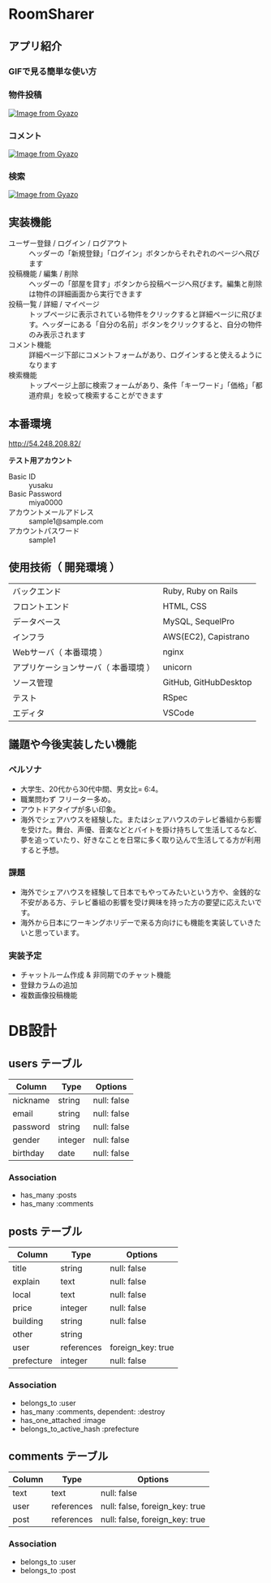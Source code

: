 # RoomSharer

## アプリ紹介

### GIFで見る簡単な使い方
### 物件投稿
[![Image from Gyazo](https://i.gyazo.com/c2ac1acb7cd230a778f00e7e6d3ab430.gif)](https://gyazo.com/c2ac1acb7cd230a778f00e7e6d3ab430)

### コメント
[![Image from Gyazo](https://i.gyazo.com/ed11b14f8f5aaaf01fcc60dda6edb9c7.gif)](https://gyazo.com/ed11b14f8f5aaaf01fcc60dda6edb9c7)

### 検索
[![Image from Gyazo](https://i.gyazo.com/da61d82374ab6e33b2e2cf8e791ddc81.gif)](https://gyazo.com/da61d82374ab6e33b2e2cf8e791ddc81)


## 実装機能

<dl>
  <dt>ユーザー登録 / ログイン / ログアウト</dt>
    <dd>ヘッダーの「新規登録」「ログイン」ボタンからそれぞれのページへ飛びます</dd>
  <dt>投稿機能 / 編集 / 削除</dt>
    <dd>ヘッダーの「部屋を貸す」ボタンから投稿ページへ飛びます。編集と削除は物件の詳細画面から実行できます</dd>
  <dt>投稿一覧 / 詳細 / マイページ</dt>
    <dd>トップページに表示されている物件をクリックすると詳細ページに飛びます。ヘッダーにある「自分の名前」ボタンをクリックすると、自分の物件のみ表示されます</dd>
  <dt>コメント機能</dt>
    <dd>詳細ページ下部にコメントフォームがあり、ログインすると使えるようになります</dd>
  <dt>検索機能</dt>
    <dd>トップページ上部に検索フォームがあり、条件「キーワード」「価格」「都道府県」を絞って検索することができます</dd>
</dl>


## 本番環境
http://54.248.208.82/

**テスト用アカウント**
<dl>
  <dt>Basic ID</dt>
  <dd>yusaku</dd>
  <dt>Basic Password</dt>
  <dd>miya0000</dd>
  <dt>アカウントメールアドレス</dt>
  <dd>sample1@sample.com</dd>
  <dt>アカウントパスワード</dt>
  <dd>sample1</dd>
</dl>


## 使用技術（ 開発環境 ）
|                                |                      |
| ------------------------------ | -------------------- |
| バックエンド                     | Ruby, Ruby on Rails  |
| フロントエンド                   | HTML, CSS            |
| データベース                     | MySQL, SequelPro     |
| インフラ                        | AWS(EC2), Capistrano  |
| Webサーバ（ 本番環境 ）           | nginx                 |
| アプリケーションサーバ（ 本番環境 ） | unicorn               |
| ソース管理                       | GitHub, GitHubDesktop |
| テスト                          | RSpec                 |
| エディタ                        | VSCode                |

## 議題や今後実装したい機能

### ペルソナ
- 大学生、20代から30代中間、男女比= 6:4。
- 職業問わず フリーター多め。
- アウトドアタイプが多い印象。
- 海外でシェアハウスを経験した。またはシェアハウスのテレビ番組から影響を受けた。舞台、声優、音楽などとバイトを掛け持ちして生活してるなど、夢を追っていたり、好きなことを日常に多く取り込んで生活してる方が利用すると予想。

### 課題
- 海外でシェアハウスを経験して日本でもやってみたいという方や、金銭的な不安がある方、テレビ番組の影響を受け興味を持った方の要望に応えたいです。
- 海外から日本にワーキングホリデーで来る方向けにも機能を実装していきたいと思っています。

### 実装予定
- チャットルーム作成 & 非同期でのチャット機能
- 登録カラムの追加
- 複数画像投稿機能


# DB設計

## users テーブル

| Column           | Type   | Options     |
| ---------------- | ------ | ----------- |
| nickname         | string | null: false |
| email            | string | null: false |
| password         | string | null: false |
| gender           | integer| null: false |
| birthday         | date   | null: false |

### Association

- has_many :posts
- has_many :comments


## posts テーブル

| Column        | Type       | Options                        |
| ------------- | ---------- | ------------------------------ |
| title         | string     | null: false                    |
| explain       | text       | null: false                    |
| local         | text       | null: false                    |
| price         | integer    | null: false                    |
| building      | string     | null: false                    |
| other         | string     |                                |
| user          | references | foreign_key: true              |
| prefecture    | integer    | null: false                    |


### Association

- belongs_to :user
- has_many :comments, dependent: :destroy
- has_one_attached :image
- belongs_to_active_hash :prefecture


## comments テーブル

| Column        | Type       | Options                        |
| ------------- | ---------- | ------------------------------ |
| text          | text       | null: false                    |
| user          | references | null: false, foreign_key: true |
| post          | references | null: false, foreign_key: true |

### Association

- belongs_to :user
- belongs_to :post
